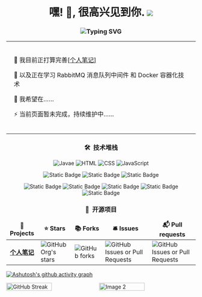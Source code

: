 <h1 align="center">嘿! 👋, 很高兴见到你. <img src="https://komarev.com/ghpvc/?username=MuZhiCoder&style=flat-square"/> </h1>

<h3 align="center"> 
<img src="https://readme-typing-svg.demolab.com?font=JetBrains+Mono&pause=1000&center=true&vCenter=true&random=false&width=435&lines=%E6%AC%A2%E8%BF%8E%E6%9D%A5%E5%88%B0%E4%B8%80%E4%B8%AA%E9%A2%93%E5%BA%9F%E4%B8%89%E5%B9%B4CRUD%E4%BB%94%E7%9A%84%E4%B8%BB%E9%A1%B5%EF%BC%81" alt="Typing SVG" />
</h3>



  <table align="center" style="border-collapse: collapse; width: 100%;">
    <tr style="border: 0;">
      <td style="border: 0; padding: 20px; text-align: left;">
        <p>🔭 我目前正打算完善<span style="text-decoration: underline;">[<a style="text-decoration: none" href="https://github.com/MuZhiCoder/MuZhiCoder.github.io">个人笔记</a>]</span> </p>
        <p>🌱 以及正在学习 RabbitMQ 消息队列中间件 和 Docker 容器化技术 </p>
        <p>👯 我希望在……</p>
        <p>⚡ 当前页面暂未完成，持续维护中…… </p>
      </td>
    </tr>
  </table>

<h3 align="center">🛠 &nbsp;技术堆栈</h3>

<p align="center">
    <img alt="Javae" src="https://img.shields.io/badge/-Java-orange?style=&logo=coffeescript&logoColor=white&label=Language"/>
    <img alt="HTML" src="https://img.shields.io/badge/-HTML-blue?style=&logo=html5&logoColor=white&label=Language"/>
    <img alt="CSS" src="https://img.shields.io/badge/-CSS-%2300BFFF?style=&logo=css3&logoColor=white&label=Language"/>
    <img alt="JavaScript" src="https://img.shields.io/badge/-JavaScript-%23FFD700?style=&logo=JavaScript&logoColor=white&label=Language"/>
</p>

<p align="center">
  <img alt="Static Badge" src="https://img.shields.io/badge/-MySQL-%2300BFFF?style=&logo=Mysql&logoColor=white&label=Database"/>
  <img alt="Static Badge" src="https://img.shields.io/badge/-PostgreSQL-%2300BFFF?style=&logo=PostgreSQL&logoColor=white&label=Database"/>
  <img alt="Static Badge" src="https://img.shields.io/badge/-Redis-%23DC143C?style=&logo=Redis&logoColor=white&label=Database"/>
</p>

<p align="center">
    <img alt="Static Badge" src="https://img.shields.io/badge/-Spring-%2358D68D?style=&logo=Spring&logoColor=white&label=Framework"/>
    <img alt="Static Badge" src="https://img.shields.io/badge/-SpringMVC-%2358D68D?style=&logo=Spring&logoColor=white&label=Framework"/>
    <img alt="Static Badge" src="https://img.shields.io/badge/-SpringBoot-%2358D68D?style=&logo=SpringBoot&logoColor=white&label=Framework"/>
    <img alt="Static Badge" src="https://img.shields.io/badge/-MyBatis-%237B241C?style=&logo=adminer&logoColor=white&label=Framework"/>
    <img alt="Static Badge" src="https://img.shields.io/badge/-SpringCloud-%23FF3300?style=&logo=soundcloud&logoColor=white&label=Framework"/>
</p>

<h3 align="center">📂 &nbsp;开源项目</h3>

<table align="center">
  <thead align="center">
    <tr border: none;>
      <td><b>🎁 Projects</b></td>
      <td><b>⭐ Stars</b></td>
      <td><b>📚 Forks</b></td>
      <td><b>🛎 Issues</b></td>
      <td><b>📬 Pull requests</b></td>
    </tr>
  </thead>
  <tbody>
    <tr>
      <td style="text-align: center"><a href=""><b>个人笔记</b></a></td>
      <td>
        <img alt="GitHub Org's stars" src="https://img.shields.io/github/stars/MuZhiCoder%2FMuZhiCoder.github.io?style=flat-square&logo=starship"/>
      </td>
      <td>
        <img alt="GitHub forks" src="https://img.shields.io/github/forks/MuZhiCoder/MuZhiCoder.github.io?style=flat-square&logo=trailforks"/>
      </td>
      <td>
        <img alt="GitHub Issues or Pull Requests" src="https://img.shields.io/github/issues/MuZhiCoder/MuZhiCoder.github.io?style=flat-square&logo=issuu&color=%23F4D03F"/>
      </td>
      <td>
        <img alt="GitHub Issues or Pull Requests" src="https://img.shields.io/github/issues-pr/MuZhiCoder/MuZhiCoder.github.io?style=flat-square&logo=publons&color=%23F4D03F"/>
      </td>
    </tr>
  </tbody>
</table>

[![Ashutosh's github activity graph](https://github-readme-activity-graph.vercel.app/graph?username=MuZhiCoder&theme=github-dark-dimmed&height=350&hide_border=true)](https://github.com/MuZhiCoder/MuZhiCoder/)


<div style="display: flex; align-items: center;">
  <img src="https://streak-stats.demolab.com?user=MuZhiCoder&theme=transparent&hide_border=true&locale=zh_Hans&date_format=%5BY.%5Dn.j&exclude_days=Sun&%E6%8E%92%E9%99%A4%E5%A4%A9%E6%95%B0%E6%A0%87%E7%AD%BE=00000000" alt="GitHub Streak" style="width: 49%; height: auto;" />
  <img src="https://github-readme-stats.vercel.app/api?username=MuZhiCoder&locale=cn&show_icons=true&count_private=true&hide_border=true&theme=transparent" alt="Image 2" style="width: 49%; height: auto;"/>
</div>



<!---
MuZhiCoder/MuZhiCoder is a ✨ special ✨ repository because its `README.md` (this file) appears on your GitHub profile.
You can click the Preview link to take a look at your changes.
--->

